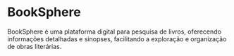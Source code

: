 # BookSphere
BookSphere é uma plataforma digital para pesquisa de livros, oferecendo informações detalhadas e sinopses, facilitando a exploração e organização de obras literárias.
